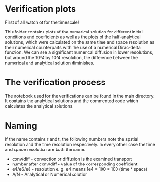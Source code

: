 # Verification plots
First of all watch ot for the timescale!

This folder contains plots of the numerical solution for different initial conditions and coefficients as well as the plots of the half-analytical solutions, which were calculated on the same time and space resolution as their numerical counterparts with the use of a numerical Dirac-delta function. 
We can see a significant numerical diffusion in lower resolutions, but around the 10^4 by 10^4 resolution, the difference between the numerical and analytical solution diminishes.

# The verification process
The notebook used for the verifications can be found in the main directory. It contains the analytical solutions and the commented code which calculates the analytical solutions.

# Naming
If the name contains r and t, the following numbers note the spatial resolution and the time resolution respectively. In every other case the time and space resolution are both the same.

- conv/diff - convection or diffusion is the examined transport
- number after conv/diff - value of the corresponding coefficient
- e4/e6/e8 - resolution e. g. e4 means 1e4 = 100 * 100 (time * space)
- A/N - Analytical or Numerical solution


